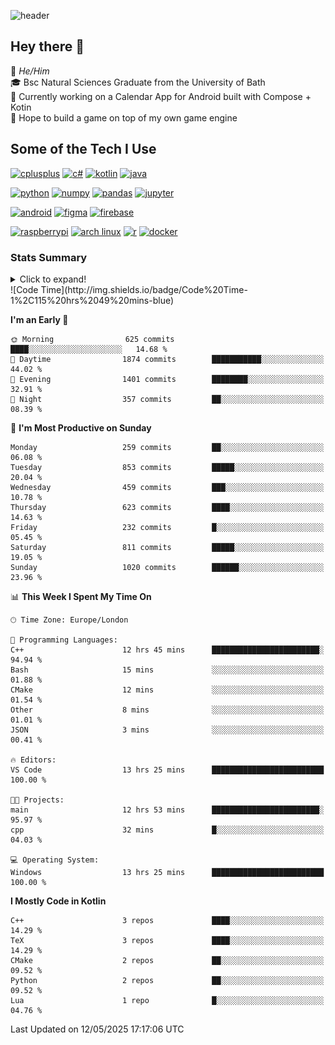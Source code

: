 ![header](https://capsule-render.vercel.app/api?type=Waving&color=gradient&height=180&section=header&text=Sulaiman%20Sulaiman&desc=TheKingOfAtlantis&fontSize=46&fontAlign=70&descAlign=80&fontAlignY=30&descAlignY=45)

<!--
**TheKingOfAtlantis/TheKingOfAtlantis** is a ✨ _special_ ✨ repository because its `README.md` (this file) appears on your GitHub profile.

Here are some ideas to get you started:

- 🔭 I’m currently working on ...
- 🌱 I’m currently learning ...
- 👯 I’m looking to collaborate on ...
- 🤔 I’m looking for help with ...
- 💬 Ask me about ...
- 📫 How to reach me: ...
- 😄 Pronouns: ...
- ⚡ Fun fact: ...
-->

## Hey there 👋

🤵 _He/Him_  
🎓 Bsc Natural Sciences Graduate from the University of Bath  
🎯 Currently working on a Calendar App for Android built with Compose + Kotin  
💭 Hope to build a game on top of my own game engine

## Some of the Tech I Use
[<img src="https://cdn.jsdelivr.net/gh/devicons/devicon/icons/cplusplus/cplusplus-original.svg" alt="cplusplus" width="48" height="48"/>](#)
[<img src="https://cdn.jsdelivr.net/gh/devicons/devicon/icons/csharp/csharp-original.svg" alt="c#" width="48" height="48"/>](#)
[<img src="https://cdn.jsdelivr.net/gh/devicons/devicon/icons/kotlin/kotlin-original-wordmark.svg" alt="kotlin" width="48" height="48"/>](#)
[<img src="https://cdn.jsdelivr.net/gh/devicons/devicon/icons/java/java-original-wordmark.svg" alt="java" width="48" height="48">](#)

[<img src="https://cdn.jsdelivr.net/gh/devicons/devicon/icons/python/python-original-wordmark.svg" alt="python" width="48" height="48">](#)
[<img src="https://cdn.jsdelivr.net/gh/devicons/devicon/icons/numpy/numpy-original-wordmark.svg" alt="numpy" width="48" height="48"/>](#)
[<img src="https://cdn.jsdelivr.net/gh/devicons/devicon/icons/pandas/pandas-original-wordmark.svg" alt="pandas" width="48" height="48">](#)
[<img src="https://cdn.jsdelivr.net/gh/devicons/devicon/icons/jupyter/jupyter-original-wordmark.svg" alt="jupyter" width="48" height="48">](#)

[<img src="https://cdn.jsdelivr.net/gh/devicons/devicon/icons/android/android-original-wordmark.svg" alt="android" width="48" height="48"/>](#)
[<img src="https://cdn.jsdelivr.net/gh/devicons/devicon/icons/figma/figma-original.svg" alt="figma" width="48" height="48"/>](#)
[<img src="https://cdn.jsdelivr.net/gh/devicons/devicon/icons/firebase/firebase-plain-wordmark.svg" alt="firebase" width="48" height="48"/>](#)


[<img src="https://cdn.jsdelivr.net/gh/devicons/devicon/icons/raspberrypi/raspberrypi-original.svg" alt="raspberrypi" width="48" height="48"/>](#)
[<img src="https://upload.wikimedia.org/wikipedia/commons/a/a5/Archlinux-icon-crystal-64.svg" alt="arch linux" width="48" height="48"/>](#)
[<img src="https://cdn.jsdelivr.net/gh/devicons/devicon/icons/r/r-original.svg" alt="r" width="48" height="48"/>](#)
[<img src="https://cdn.jsdelivr.net/gh/devicons/devicon/icons/docker/docker-original-wordmark.svg" alt="docker" width="48" height="48"/>](#)

### Stats Summary
<details>
<summary>Click to expand!</summary>
<!-- <div style="display:grid; grid:auto-flow/1fr 1fr 1fr;justify-content: start">
    <img style="grid-column:1/1;grid-row:1/1" width="390" src="metrics/general.svg">
    <img style="grid-column:1/1;grid-row:2/2" width="390" src="metrics/contributions.svg">
    <img style="grid-column:2/2;grid-row:1/1" width="390" src="metrics/languages.svg">
    <img style="grid-column:2/2;grid-row:2/2" width="390" src="metrics/wakatime.svg">
    <img style="grid-column:3/3;grid-row:1/3" width="390" src="metrics/achievements.svg">
</div> -->

<img width="390" src="metrics/general.svg"><img width="390" src="metrics/contributions.svg">
<img width="390" src="metrics/languages.svg"><img width="390" src="metrics/wakatime.svg">
</details>
<!--START_SECTION:waka-->
![Code Time](http://img.shields.io/badge/Code%20Time-1%2C115%20hrs%2049%20mins-blue)

**I'm an Early 🐤** 

```text
🌞 Morning                625 commits         ████░░░░░░░░░░░░░░░░░░░░░   14.68 % 
🌆 Daytime                1874 commits        ███████████░░░░░░░░░░░░░░   44.02 % 
🌃 Evening                1401 commits        ████████░░░░░░░░░░░░░░░░░   32.91 % 
🌙 Night                  357 commits         ██░░░░░░░░░░░░░░░░░░░░░░░   08.39 % 
```
📅 **I'm Most Productive on Sunday** 

```text
Monday                   259 commits         ██░░░░░░░░░░░░░░░░░░░░░░░   06.08 % 
Tuesday                  853 commits         █████░░░░░░░░░░░░░░░░░░░░   20.04 % 
Wednesday                459 commits         ███░░░░░░░░░░░░░░░░░░░░░░   10.78 % 
Thursday                 623 commits         ████░░░░░░░░░░░░░░░░░░░░░   14.63 % 
Friday                   232 commits         █░░░░░░░░░░░░░░░░░░░░░░░░   05.45 % 
Saturday                 811 commits         █████░░░░░░░░░░░░░░░░░░░░   19.05 % 
Sunday                   1020 commits        ██████░░░░░░░░░░░░░░░░░░░   23.96 % 
```


📊 **This Week I Spent My Time On** 

```text
🕑︎ Time Zone: Europe/London

💬 Programming Languages: 
C++                      12 hrs 45 mins      ████████████████████████░   94.94 % 
Bash                     15 mins             ░░░░░░░░░░░░░░░░░░░░░░░░░   01.88 % 
CMake                    12 mins             ░░░░░░░░░░░░░░░░░░░░░░░░░   01.54 % 
Other                    8 mins              ░░░░░░░░░░░░░░░░░░░░░░░░░   01.01 % 
JSON                     3 mins              ░░░░░░░░░░░░░░░░░░░░░░░░░   00.41 % 

🔥 Editors: 
VS Code                  13 hrs 25 mins      █████████████████████████   100.00 % 

🐱‍💻 Projects: 
main                     12 hrs 53 mins      ████████████████████████░   95.97 % 
cpp                      32 mins             █░░░░░░░░░░░░░░░░░░░░░░░░   04.03 % 

💻 Operating System: 
Windows                  13 hrs 25 mins      █████████████████████████   100.00 % 
```

**I Mostly Code in Kotlin** 

```text
C++                      3 repos             ████░░░░░░░░░░░░░░░░░░░░░   14.29 % 
TeX                      3 repos             ████░░░░░░░░░░░░░░░░░░░░░   14.29 % 
CMake                    2 repos             ██░░░░░░░░░░░░░░░░░░░░░░░   09.52 % 
Python                   2 repos             ██░░░░░░░░░░░░░░░░░░░░░░░   09.52 % 
Lua                      1 repo              █░░░░░░░░░░░░░░░░░░░░░░░░   04.76 % 
```




 Last Updated on 12/05/2025 17:17:06 UTC
<!--END_SECTION:waka-->
